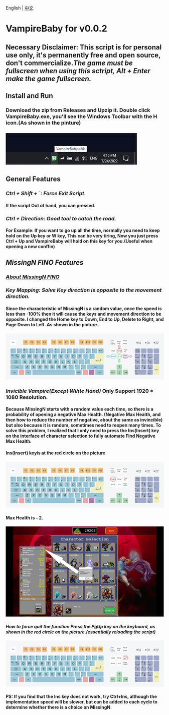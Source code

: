 English | [中文](./README_CN.md)

# VampireBaby for v0.0.2

## Necessary Disclaimer: This script is for personal use only, it's permanently free and open source, don't commercialize.***The game must be fullscreen when using this sctript, Alt + Enter make the game fullscreen.***

## **Install and Run**

### Download the zip from Releases and Upzip it. Double click VampireBaby.exe, you'll see the Windows Toolbar with the H icon.(As shown in the pinture)

### ![Image](https://raw.githubusercontent.com/Waterkuiiiiii/VampireBaby/main/MdPic/ToolBar%20Icon.png)

## **General Features**

### ***Ctrl + Shift + `: Force Exit Script.***

#### If the script Out of hand, you can pressed.

### ***Ctrl + Direction: Good tool to catch the road.***

#### For Example: If you want to go up all the time, normally you need to keep hold on the Up key or W key, This can be very tiring, Now you just press Ctrl + Up and VampireBaby will hold on this key for you.**(Useful when opening a new conffin)**

## ***MissingN FINO Features***

### [***About MissingN FINO***](https://vampire-survivors.fandom.com/wiki/MissingN%E2%96%AF)

### ***Key Mapping: Solve Key direction is opposite to the movement direction.***

#### Since the characteristic of MissingN is a random value, once the speed is less than -100% then it will cause the keys and movement direction to be opposite. I changed the Home key to Down, End to Up, Delete to Right, and Page Down to Left. As shown in the picture.

#### ![Image](https://raw.githubusercontent.com/Waterkuiiiiii/VampireBaby/main/MdPic/KeyboardHEDP.png)

### ***Invicible Vampire(~~Except Wihte Hand~~)*** Only Support 1920 * 1080 Resolution.

#### Because MissingN starts with a random value each time, so there is a probability of opening a negative Max Health. (Negative Max Health, and then how to reduce the number of negative, about the same as invincible) but also because it is random, sometimes need to reopen many times. To solve this problem, I realized that I only need to press the Ins(Insert) key on the **interface of character selection** to fully automate Find Negative Max Health.

#### **Ins(Insert) keyis at the red circle on the picture**

#### ![Image](https://raw.githubusercontent.com/Waterkuiiiiii/VampireBaby/main/MdPic/KeyboardIns.png)

#### Max Health is - 2.

#### ![Image](https://github.com/Waterkuiiiiii/VampireBaby/blob/main/MdPic/Invicible%20Vampire%20.png?raw=true)

#### ***How to force quit the function Press the PgUp key on the keyboard, as shown in the red circle on the picture.(essentially reloading the script)***

#### ![Image](https://raw.githubusercontent.com/Waterkuiiiiii/VampireBaby/main/MdPic/KeyboardPgUp.png)

#### PS: If you find that the Ins key does not work, try Ctrl+Ins, although the implementation speed will be slower, but can be added to each cycle to determine whether there is a choice on MissingN.